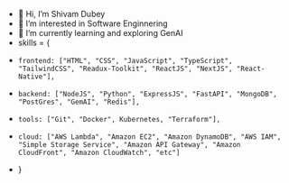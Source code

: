 - 👋 Hi, I’m Shivam Dubey
- 👀 I’m interested in Software Enginnering
- 🌱 I’m currently learning and exploring GenAI
- skills = {
-     frontend: ["HTML", "CSS", "JavaScript", "TypeScript", "TailwindCSS", "Readux-Toolkit", "ReactJS", "NextJS", "React-Native"],
-     backend: ["NodeJS", "Python", "ExpressJS", "FastAPI", "MongoDB", "PostGres", "GemAI", "Redis"],
-     tools: ["Git", "Docker", Kubernetes, "Terraform"],
-     cloud: ["AWS Lambda", "Amazon EC2", "Amazon DynamoDB", "AWS IAM", "Simple Storage Service", "Amazon API Gateway", "Amazon CloudFront", "Amazon CloudWatch", "etc"]
- }


<!---
code-farms/code-farms is a ✨ special ✨ repository because its `README.md` (this file) appears on your GitHub profile.
You can click the Preview link to take a look at your changes.
- 💞️ I’m looking to collaborate on ...
- 📫 How to reach me ...
--->
